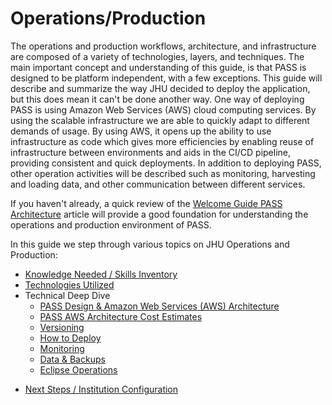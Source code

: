 # Operations/Production

The operations and production workflows, architecture, and infrastructure are composed of a variety of technologies,
layers, and techniques. The main important concept and understanding of this guide, is that PASS is designed to be 
platform independent, with a few exceptions. This guide will describe and summarize the way JHU decided to deploy the 
application, but this does mean it can't be done another way. One way of deploying PASS is using Amazon Web Services
(AWS) cloud computing services. By using the scalable infrastructure we are able to quickly adapt to different demands 
of usage. By using AWS, it opens up the ability to use infrastructure as code which gives more efficiencies by enabling
reuse of infrastructure between environments and aids in the CI/CD pipeline, providing consistent and quick deployments.
In addition to deploying PASS, other operation activities will be described such as monitoring, harvesting and loading 
data, and other communication between different services.

If you haven't already, a quick review of the [Welcome Guide PASS Architecture](../../welcome-guide/deployment-architecture.md)
article will provide a good foundation for understanding the operations and production environment of PASS.

In this guide we step through various topics on JHU Operations and Production:

* [Knowledge Needed / Skills Inventory](./ops-know-need.md)
* [Technologies Utilized](./ops-tech-util.md)
* Technical Deep Dive
  * [PASS Design & Amazon Web Services (AWS) Architecture](./ops-aws-arch.md)
  * [PASS AWS Architecture Cost Estimates](./ops-aws-cost.md)
  * [Versioning](./ops-version.md)
  * [How to Deploy](./ops-deploy.md)
  * [Monitoring](./ops-monitor.md)
  * [Data & Backups](./ops-data-backup.md)
  * [Eclipse Operations](./ops-eclipse.md)
- [Next Steps / Institution Configuration](./ops-new-institution.md)